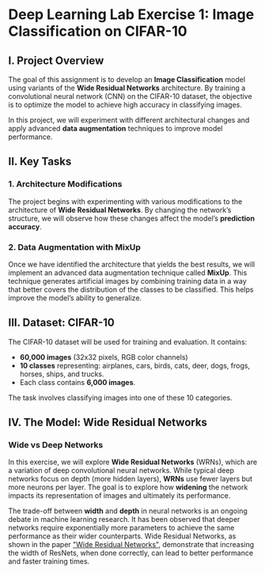 
# Deep Learning Lab Exercise 1: Image Classification on CIFAR-10

## I. Project Overview

The goal of this assignment is to develop an **Image Classification** model using variants of the **Wide Residual Networks** architecture. By training a convolutional neural network (CNN) on the CIFAR-10 dataset, the objective is to optimize the model to achieve high accuracy in classifying images.

In this project, we will experiment with different architectural changes and apply advanced **data augmentation** techniques to improve model performance.

## II. Key Tasks

### 1. Architecture Modifications
The project begins with experimenting with various modifications to the architecture of **Wide Residual Networks**. By changing the network’s structure, we will observe how these changes affect the model’s **prediction accuracy**.

### 2. Data Augmentation with MixUp
Once we have identified the architecture that yields the best results, we will implement an advanced data augmentation technique called **MixUp**. This technique generates artificial images by combining training data in a way that better covers the distribution of the classes to be classified. This helps improve the model’s ability to generalize.

## III. Dataset: CIFAR-10

The CIFAR-10 dataset will be used for training and evaluation. It contains:
- **60,000 images** (32x32 pixels, RGB color channels)
- **10 classes** representing: airplanes, cars, birds, cats, deer, dogs, frogs, horses, ships, and trucks.
- Each class contains **6,000 images**.


The task involves classifying images into one of these 10 categories.


## IV. The Model: Wide Residual Networks

### Wide vs Deep Networks
In this exercise, we will explore **Wide Residual Networks** (WRNs), which are a variation of deep convolutional neural networks. While typical deep networks focus on depth (more hidden layers), **WRNs** use fewer layers but more neurons per layer. The goal is to explore how **widening** the network impacts its representation of images and ultimately its performance.

The trade-off between **width** and **depth** in neural networks is an ongoing debate in machine learning research. It has been observed that deeper networks require exponentially more parameters to achieve the same performance as their wider counterparts. Wide Residual Networks, as shown in the paper ["Wide Residual Networks"](https://arxiv.org/abs/1605.07146), demonstrate that increasing the width of ResNets, when done correctly, can lead to better performance and faster training times.

